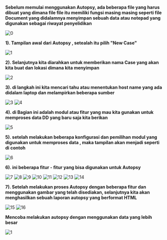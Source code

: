 **Sebelum memulai menggunakan Autopsy, ada beberapa file yang harus dibuat yang dimana file file itu memiliki fungsi masing masing seperti file Document yang didalamnya menyimpan sebuah data atau notepad yang digunakan sebagai riwayat penyelidikan**

![0](https://github.com/H-syam/Mencoba-Autopsy/assets/148841928/9566ed3b-b0ff-47b3-b51f-852b2b2dc286)


**1). Tampilan awal dari Autopsy , setealah itu pilih "New Case"**

![1](https://github.com/H-syam/Mencoba-Autopsy/assets/148841928/5e55741a-bca0-4b78-9521-e314c5da6655)

**2). Selanjutnya kita diarahkan untuk memberikan nama Case yang akan kita buat dan lokasi dimana kita menyimpan** 

![2](https://github.com/H-syam/Mencoba-Autopsy/assets/148841928/a6c17ba6-c97f-4946-a4c0-3e8a393d25e2)

**3). di langkah ini kita mencari tahu atau menentukan host name yang ada didalam laptop dan melampirkan beberapa sumber**

![3](https://github.com/H-syam/Mencoba-Autopsy/assets/148841928/00c2362f-e093-4bcb-af58-8e50cba1b875)
![4](https://github.com/H-syam/Mencoba-Autopsy/assets/148841928/a5a4dc57-498d-46c2-9e5d-07c32b9b2aca)


**4). di Bagian ini adalah modul atau fitur yang mau kita gunakan untuk memproses data DD yang baru saja kita berikan**

![5](https://github.com/H-syam/Mencoba-Autopsy/assets/148841928/513d6ced-9e3f-45b0-99e6-cb38afe1af92)

**5). setelah melakukan beberapa konfigurasi dan pemilihan modul yang digunakan untuk memproses data , maka tampilan akan menjadi seperti di contoh**

![6](https://github.com/H-syam/Mencoba-Autopsy/assets/148841928/f6002fa6-2b6a-4437-bbff-01913cd6396d)


**6). ini beberapa  fitur - fitur yang bisa digunakan untuk Autopsy**

![7](https://github.com/H-syam/Mencoba-Autopsy/assets/148841928/e6f9d094-d37d-4c18-ab2d-92522fa07978)
![8](https://github.com/H-syam/Mencoba-Autopsy/assets/148841928/55c99cae-5aa9-47b2-9b49-50d1d0d67f9d)
![9](https://github.com/H-syam/Mencoba-Autopsy/assets/148841928/054bf047-889d-4e1c-a9ed-f5f0d01294ed)
![10](https://github.com/H-syam/Mencoba-Autopsy/assets/148841928/2475e407-41ad-4bdd-87d7-3d5b4e277f52)
![11](https://github.com/H-syam/Mencoba-Autopsy/assets/148841928/9a56793a-1c7e-477a-b73c-727716362c7d)
![12](https://github.com/H-syam/Mencoba-Autopsy/assets/148841928/fe470181-f62a-466d-bd39-05d23e3c2850)
![13](https://github.com/H-syam/Mencoba-Autopsy/assets/148841928/52007c41-3090-48a8-8758-1d99b66b9987)
![14](https://github.com/H-syam/Mencoba-Autopsy/assets/148841928/a12b204b-eee7-432a-8000-641d674b4af8)

**7). Setelah melakukan proses Autopsy dengan beberapa fitur dan menggunakan gambar yang telah disediakan, selanjutnya kita akan menghasilkan sebuah laporan autopsy yang berformat HTML**

![15](https://github.com/H-syam/Mencoba-Autopsy/assets/148841928/bdabfcc8-6322-45b8-bb1b-0bc4c1c9fc65)
![16](https://github.com/H-syam/Mencoba-Autopsy/assets/148841928/d4b2492c-c662-4c63-9dd1-30e27d5c6410)


**Mencoba melakukan autopsy dengan menggunakan data yang lebih besar**

![1](https://github.com/H-syam/Mencoba-Autopsy/assets/148841928/ead83e3b-b384-4ea3-8d97-98cb187f3c43)


